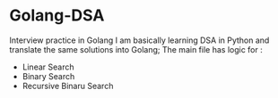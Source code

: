 # Golang-DSA
Interview practice in Golang
I am basically learning DSA in Python and translate the same solutions into Golang;
The main file has logic for :
- Linear Search
- Binary Search
- Recursive Binaru Search

